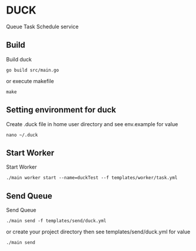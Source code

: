 # DUCK
Queue Task Schedule service

## Build
Build duck
```
go build src/main.go
```

or execute makefile

```
make
```

## Setting environment for duck
Create .duck file in home user directory and see env.example for value

```
nano ~/.duck
```


## Start Worker
Start Worker
```
./main worker start --name=duckTest --f templates/worker/task.yml
```

## Send Queue
Send Queue
```
./main send -f templates/send/duck.yml
```

or create your project directory then see templates/send/duck.yml for value

```
./main send
```